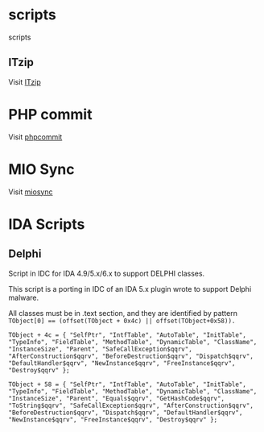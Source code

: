 # scripts
scripts

## ITzip
Visit [ITzip](/ITzip/README.md)
# PHP commit
Visit [phpcommit](/phpcommit/README.md)
# MIO Sync
Visit [miosync](/miosync/README.md)
# IDA Scripts

## Delphi

Script in IDC for IDA 4.9/5.x/6.x to support DELPHI classes.

This script is a porting in IDC of an IDA 5.x plugin wrote to support Delphi malware.

All classes must be in .text section, and they are identified by pattern `TObject[0] == (offset(TObject + 0x4c) || offset(TObject+0x58)).`

```TObject + 4c = { "SelfPtr", "IntfTable", "AutoTable", "InitTable", "TypeInfo", "FieldTable", "MethodTable", "DynamicTable", "ClassName", "InstanceSize", "Parent", "SafeCallException$qqrv", "AfterConstruction$qqrv", "BeforeDestruction$qqrv", "Dispatch$qqrv", "DefaultHandler$qqrv", "NewInstance$qqrv", "FreeInstance$qqrv", "Destroy$qqrv" };```

```TObject + 58 = { "SelfPtr", "IntfTable", "AutoTable", "InitTable", "TypeInfo", "FieldTable", "MethodTable", "DynamicTable", "ClassName", "InstanceSize", "Parent", "Equals$qqrv", "GetHashCode$qqrv", "ToString$qqrv", "SafeCallException$qqrv", "AfterConstruction$qqrv", "BeforeDestruction$qqrv", "Dispatch$qqrv", "DefaultHandler$qqrv", "NewInstance$qqrv", "FreeInstance$qqrv", "Destroy$qqrv" };```